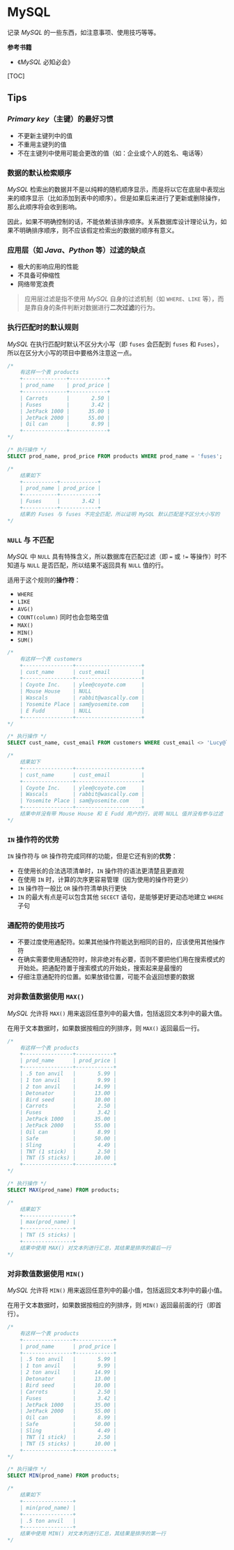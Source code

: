 # MySQL

记录 *MySQL* 的一些东西，如注意事项、使用技巧等等。

**参考书籍**

- 《*MySQL* 必知必会》

[TOC]

## Tips

### *Primary key*（主键）的最好习惯

- 不更新主键列中的值
- 不重用主键列的值
- 不在主键列中使用可能会更改的值（如：企业或个人的姓名、电话等）

### 数据的默认检索顺序

*MySQL* 检索出的数据并不是以纯粹的随机顺序显示，而是将以它在底层中表现出来的顺序显示（比如添加到表中的顺序）。但是如果后来进行了更新或删除操作，那么此顺序将会收到影响。

因此，如果不明确控制的话，不能依赖该排序顺序。关系数据库设计理论认为，如果不明确排序顺序，则不应该假定检索出的数据的顺序有意义。

### 应用层（如 *Java*、*Python* 等）过滤的缺点

- 极大的影响应用的性能
- 不具备可伸缩性
- 网络带宽浪费

> 应用层过滤是指不使用 *MySQL* 自身的过滤机制（如 `WHERE`、`LIKE` 等），而是靠自身的条件判断对数据进行**二次过滤**的行为。

### 执行匹配时的默认规则

*MySQL* 在执行匹配时默认不区分大小写（即 `fuses` 会匹配到 `fuses` 和 `Fuses`），所以在区分大小写的项目中要格外注意这一点。

``` sql
/*
    有这样一个表 products
    +--------------+------------+
    | prod_name    | prod_price |
    +--------------+------------+
    | Carrots      |       2.50 |
    | Fuses        |       3.42 |
    | JetPack 1000 |      35.00 |
    | JetPack 2000 |      55.00 |
    | Oil can      |       8.99 |
    +--------------+------------+
*/

/* 执行操作 */
SELECT prod_name, prod_price FROM products WHERE prod_name = 'fuses';

/*
    结果如下
    +-----------+------------+
    | prod_name | prod_price |
    +-----------+------------+
    | Fuses     |       3.42 |
    +-----------+------------+
    结果的 Fuses 与 fuses 不完全匹配，所以证明 MySQL 默认匹配是不区分大小写的
*/
```

### `NULL` 与 不匹配

*MySQL* 中 `NULL` 具有特殊含义，所以数据库在匹配过滤（即 `=` 或 `!=` 等操作）时不知道与 `NULL` 是否匹配，所以结果不返回具有 `NULL` 值的行。

适用于这个规则的**操作符**：

- `WHERE`
- `LIKE`
- `AVG()`
- `COUNT(column)` 同时也会忽略空值
- `MAX()`
- `MIN()`
- `SUM()`

``` sql
/*
    有这样一个表 customers
    +----------------+---------------------+
    | cust_name      | cust_email          |
    +----------------+---------------------+
    | Coyote Inc.    | ylee@coyote.com     |
    | Mouse House    | NULL                |
    | Wascals        | rabbit@wascally.com |
    | Yosemite Place | sam@yosemite.com    |
    | E Fudd         | NULL                |
    +----------------+---------------------+
*/

/* 执行操作 */
SELECT cust_name, cust_email FROM customers WHERE cust_email <> 'Lucy@lucy.com';

/*
    结果如下
    +----------------+---------------------+
    | cust_name      | cust_email          |
    +----------------+---------------------+
    | Coyote Inc.    | ylee@coyote.com     |
    | Wascals        | rabbit@wascally.com |
    | Yosemite Place | sam@yosemite.com    |
    +----------------+---------------------+
    结果中并没有带 Mouse House 和 E Fudd 用户的行，说明 NULL 值并没有参与过滤
*/
```

### `IN` 操作符的优势

`IN` 操作符与 `OR` 操作符完成同样的功能，但是它还有别的**优势**：

- 在使用长的合法选项清单时，`IN` 操作符的语法更清楚且更直观
- 在使用 `IN` 时，计算的次序更容易管理（因为使用的操作符更少）
- `IN` 操作符一般比 `OR` 操作符清单执行更快
- `IN` 的最大有点是可以包含其他 `SECECT` 语句，是能够更好更动态地建立 `WHERE` 子句

### 通配符的使用技巧

- 不要过度使用通配符。如果其他操作符能达到相同的目的，应该使用其他操作符
- 在确实需要使用通配符时，除非绝对有必要，否则不要把他们用在搜索模式的开始处。把通配符置于搜索模式的开始处，搜索起来是最慢的
- 仔细注意通配符的位置。如果放错位置，可能不会返回想要的数据

### 对非数值数据使用 `MAX()`

*MySQL* 允许将 `MAX()` 用来返回任意列中的最大值，包括返回文本列中的最大值。

在用于文本数据时，如果数据按相应的列排序，则 `MAX()` 返回最后一行。

``` sql
/*
    有这样一个表 products
    +----------------+------------+
    | prod_name      | prod_price |
    +----------------+------------+
    | .5 ton anvil   |       5.99 |
    | 1 ton anvil    |       9.99 |
    | 2 ton anvil    |      14.99 |
    | Detonator      |      13.00 |
    | Bird seed      |      10.00 |
    | Carrots        |       2.50 |
    | Fuses          |       3.42 |
    | JetPack 1000   |      35.00 |
    | JetPack 2000   |      55.00 |
    | Oil can        |       8.99 |
    | Safe           |      50.00 |
    | Sling          |       4.49 |
    | TNT (1 stick)  |       2.50 |
    | TNT (5 sticks) |      10.00 |
    +----------------+------------+
*/

/* 执行操作 */
SELECT MAX(prod_name) FROM products;

/*
    结果如下
    +----------------+
    | max(prod_name) |
    +----------------+
    | TNT (5 sticks) |
    +----------------+
    结果中使用 MAX() 对文本列进行汇总，其结果是排序的最后一行
*/
```

### 对非数值数据使用 `MIN()`

*MySQL* 允许将 `MIN()` 用来返回任意列中的最小值，包括返回文本列中的最小值。

在用于文本数据时，如果数据按相应的列排序，则 `MIN()` 返回最前面的行（即首行）。

``` sql
/*
    有这样一个表 products
    +----------------+------------+
    | prod_name      | prod_price |
    +----------------+------------+
    | .5 ton anvil   |       5.99 |
    | 1 ton anvil    |       9.99 |
    | 2 ton anvil    |      14.99 |
    | Detonator      |      13.00 |
    | Bird seed      |      10.00 |
    | Carrots        |       2.50 |
    | Fuses          |       3.42 |
    | JetPack 1000   |      35.00 |
    | JetPack 2000   |      55.00 |
    | Oil can        |       8.99 |
    | Safe           |      50.00 |
    | Sling          |       4.49 |
    | TNT (1 stick)  |       2.50 |
    | TNT (5 sticks) |      10.00 |
    +----------------+------------+
*/

/* 执行操作 */
SELECT MIN(prod_name) FROM products;

/*
    结果如下
    +----------------+
    | min(prod_name) |
    +----------------+
    | .5 ton anvil   |
    +----------------+
    结果中使用 MIN() 对文本列进行汇总，其结果是排序的第一行
*/
```

